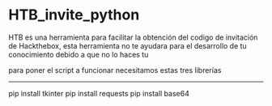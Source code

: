 # HTB_invite_python
HTB es una herramienta para facilitar la obtención del codigo de invitación de Hackthebox, esta herramienta no te ayudara para el desarrollo de tu conocimiento debido a que no lo haces tu 


para poner el script a funcionar necesitamos estas tres librerías 
_________________________________________________________________________
pip install tkinter 
pip install requests
pip install base64
